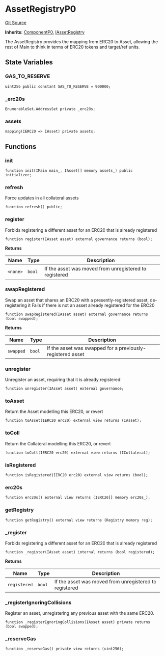 # AssetRegistryP0
[Git Source](https://github.com/larrythecucumber321/protocol/blob/77d337b8595ba96d069ded321419b36a61984170/contracts/p0/AssetRegistry.sol)

**Inherits:**
[ComponentP0](/tools/docgen/src/contracts/p0/mixins/Component.sol/abstract.ComponentP0.md), [IAssetRegistry](/tools/docgen/src/contracts/interfaces/IAssetRegistry.sol/interface.IAssetRegistry.md)

The AssetRegistry provides the mapping from ERC20 to Asset, allowing the rest of Main
to think in terms of ERC20 tokens and target/ref units.


## State Variables
### GAS_TO_RESERVE

```solidity
uint256 public constant GAS_TO_RESERVE = 900000;
```


### _erc20s

```solidity
EnumerableSet.AddressSet private _erc20s;
```


### assets

```solidity
mapping(IERC20 => IAsset) private assets;
```


## Functions
### init


```solidity
function init(IMain main_, IAsset[] memory assets_) public initializer;
```

### refresh

Force updates in all collateral assets


```solidity
function refresh() public;
```

### register

Forbids registering a different asset for an ERC20 that is already registered


```solidity
function register(IAsset asset) external governance returns (bool);
```
**Returns**

|Name|Type|Description|
|----|----|-----------|
|`<none>`|`bool`|If the asset was moved from unregistered to registered|


### swapRegistered

Swap an asset that shares an ERC20 with a presently-registered asset, de-registering it
Fails if there is not an asset already registered for the ERC20


```solidity
function swapRegistered(IAsset asset) external governance returns (bool swapped);
```
**Returns**

|Name|Type|Description|
|----|----|-----------|
|`swapped`|`bool`|If the asset was swapped for a previously-registered asset|


### unregister

Unregister an asset, requiring that it is already registered


```solidity
function unregister(IAsset asset) external governance;
```

### toAsset

Return the Asset modelling this ERC20, or revert


```solidity
function toAsset(IERC20 erc20) external view returns (IAsset);
```

### toColl

Return the Collateral modelling this ERC20, or revert


```solidity
function toColl(IERC20 erc20) external view returns (ICollateral);
```

### isRegistered


```solidity
function isRegistered(IERC20 erc20) external view returns (bool);
```

### erc20s


```solidity
function erc20s() external view returns (IERC20[] memory erc20s_);
```

### getRegistry


```solidity
function getRegistry() external view returns (Registry memory reg);
```

### _register

Forbids registering a different asset for an ERC20 that is already registered


```solidity
function _register(IAsset asset) internal returns (bool registered);
```
**Returns**

|Name|Type|Description|
|----|----|-----------|
|`registered`|`bool`|If the asset was moved from unregistered to registered|


### _registerIgnoringCollisions

Register an asset, unregistering any previous asset with the same ERC20.


```solidity
function _registerIgnoringCollisions(IAsset asset) private returns (bool swapped);
```

### _reserveGas


```solidity
function _reserveGas() private view returns (uint256);
```

